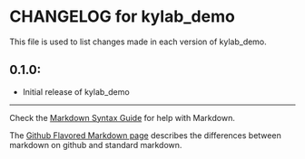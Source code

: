 # CHANGELOG for kylab_demo

This file is used to list changes made in each version of kylab_demo.

## 0.1.0:

* Initial release of kylab_demo

- - -
Check the [Markdown Syntax Guide](http://daringfireball.net/projects/markdown/syntax) for help with Markdown.

The [Github Flavored Markdown page](http://github.github.com/github-flavored-markdown/) describes the differences between markdown on github and standard markdown.
